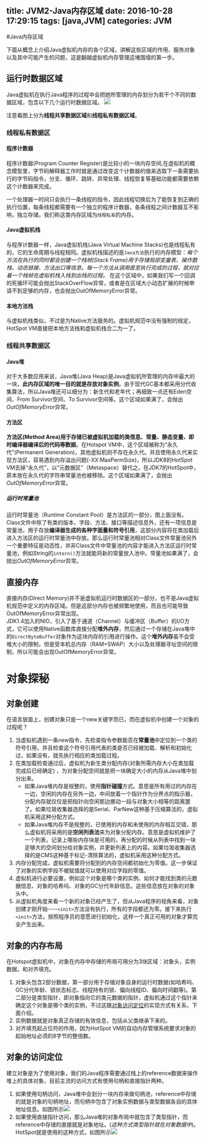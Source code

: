 title: JVM2-Java内存区域
date: 2016-10-28 17:29:15
tags: [java,JVM]
categories: JVM
---

#Java内存区域

下面从概念上介绍Java虚拟机内存的各个区域，讲解这些区域的作用、服务对象以及其中可能产生的问题，这是翻越虚拟机内存管理这堵围墙的第一步。


## 运行时数据区域
Java虚拟机在执行Java程序的过程中会把她所管理的内存划分为若干个不同的数据区域，包含以下几个运行时数据区域。
![](http://7xs4nh.com1.z0.glb.clouddn.com/WechatIMG1.jpeg)

注意看图上分为**线程共享数据区域**和**线程私有数据区域**。

### 线程私有数据区


#### 程序计数器
程序计数器(Program Counter Register)是比较小的一块内存空间,在虚拟机的概念模型里，字节码解释器工作时就是通过改变这个计数器的值来选取下一条需要执行的字节码指令，分支、循环、跳转、异常处理、线程恢复等基础功能都需要依赖这个计数器来完成。	
<!--more-->	
一个处理器一时间只会执行一条线程的指令，因此线程切换后为了能恢复到正确的执行位置，每条线程都需要有一个独立的程序计数器，各条线程之间计数器互不影响，独立存储，我们称这类内存区域为`线程私有`的内存。

#### Java虚拟机栈
与程序计数器一样，Java虚拟机栈(Java Virtual Machine Stacks)也是线程私有的，它的生命周期与线程相同。虚拟机栈描述的是`Java方法`执行的内存模型：*每个方法在执行的同时都会创建一个栈帧(Stack Frame)用于存储局部变量表、操作数栈、动态链接、方法出口等信息。每一个方法从调用直至执行完成的过程，就对应着一个栈帧在虚拟机栈入栈到出栈的过程。*
在这个区域中，如果我们写一个回调的死循环可能会抛出StackOverFlow异常，或者是在区域大小动态扩展的时候申请不到足够的内存，也会抛出OutOfMemoryError异常。



#### 本地方法栈
与虚拟机栈类似，不过是为Native方法服务的。虚拟机规范中没有强制的规定，HotSpot VM直接把本地方法栈和虚拟机栈合二为一了。

### 线程共享数据区


#### Java堆
对于大多数应用来说，Java堆(Java Heap)是Java虚拟机所管理的内存中最大的一块，**此内存区域的唯一目的就是存放对象实例**。由于现代GC基本都采用分代收集算法，所以Java堆还可以细分为：新生代和老年代；再细致一点还有Eden空间、From Survivor空间、To Survivor空间等。这个区域如果满了，会抛出*OutOfMemoryError*异常。
#### 方法区
**方法区(Method Area)用于存储已被虚拟机加载的类信息、常量、静态变量、即时编译器编译后的代码等数据**。在Hotspot VM中，这个区域被称为“永久代”(Permanent Generation)，其他虚拟机则不存在永久代。并且使用永久代来实现方法区，容易遇到内存溢出问题(-XX:MaxPermSize)，所以JDK8的HotSpot VM去掉“永久代”，以“元数据区”（Metaspace）替代之。在JDK7的HotSpot中，原本放在永久代的字符串常量池也被移除。这个区域如果满了，会抛出*OutOfMemoryError*异常。
##### 运行时常量池
运行时常量池（Runtime Constant Pool）是方法区的一部分，图上面没有。Class文件中除了有类的版本、字段、方法、接口等描述信息外，还有一项信息是常量池，用于存放**编译器生成的各种字面量和符号引用**，这部分内容将在类加载后进入方法区的运行时常量池中存放。那么运行时常量池相对Class文件常量池另外一个重要特征是动态性，并非Class文件中常量池的内容才能进入方法区运行时常量池，例如String的`intern()`方法就能将新的常量放入池中。常量池如果满了，会抛出*OutOfMemoryError*异常。
## 直接内存
直接内存(Direct Memory)并不是虚拟机运行时数据区的一部分，也不是Java虚拟机规范中定义的内存区域。但是这部分内存也被频繁地使用，而且也可能导致OutOfMemoryError异常出现。		
JDK1.4加入的NIO，引入了基于通道（Channel）与缓冲区（Buffer）的I/O方式，它可以使用Native函数库直接分配**堆外内存**，然后通过一个存储在Java堆中的`DirectByteBuffer`对象作为这块内存的引用进行操作。这个**堆外内存**虽不会受堆大小的限制，但是受本机总内存（RAM+SWAP）大小以及处理器寻址空间的限制，所以可能会出现OutOfMemoryError异常。

# 对象探秘


## 对象创建
在语言层面上，创建对象只是一个new关键字而已，而在虚拟机中创建一个对象的过程呢？

1. 当虚拟机遇到一条new指令，先检查指令参数能否在**常量池**中定位到一个类的符号引用，并且检查这个符号引用代表的类是否已经被加载、解析和初始化过，如果没有，就先执行相应的类加载过程。
2. 在类加载检查通过后，虚拟机为新生类分配内存(对象所需内存大小在类加载完成后已经确定)	，为对象分配空间就是把一块确定大小的内存从Java堆中划分出来。
	* 如果Java堆内存是规整的，使用**指针碰撞**方式。意思是所有用过的内存在一边，空闲的内存在另外一边，中间放着一个指针作为分界点的指示器，分配内存就仅仅是把指针向空闲那边挪动一段与对象大小相等的距离罢了。如果垃圾收集器选择的是Serial、ParNew这种基于压缩算法的，虚拟机采用这种分配方式。
	* 如果Java堆内存不是规整的，已使用的内存和未使用的内存相互交错，那么虚拟机将采用的是**空闲列表法**来为对象分配内存。意思是虚拟机维护了一个列表，记录上哪些内存块是可用的，再分配的时候从列表中找到一块足够大的空间划分给对象实例，并更新列表上的内容。如果垃圾收集器选择的是CMS这种基于标记-清除算法的，虚拟机采用这种分配方式。
3. 内存分配完成，虚拟机需要将分配到的内存空间都初始化为零值。这一步保证了对象的实例字段不被赋值就可以使用对应字段的零值。
4. 虚拟机进行必要设置，例如这个对象是哪个类的实例、如何才能找到类的元数据信息、对象的哈希吗、对象的GC分代年龄信息。这些信息放在对象的对象头中。
5. 从虚拟机角度来看一个新的对象已经产生了，但从Java程序的视角来看，对象创建才刚开始----`<init>`方法没有执行，所有的字段都还为零。接下来执行`<init>`方法，按照程序员的意愿进行初始化，这样一个真正可用的对象才算完全产生出来。

## 对象的内存布局
在Hotspot虚拟机中，对象在内存中存储的布局可用分为3块区域：对象头，实例数据，和对齐填充。

1. 对象头包含2部分数据，第一部分用于存储对象自身的运行时数据(如哈希吗、GC分代年龄、锁状态标志、线程持有的锁、偏向线程ID、偏向时间戳等)。第二部分是类型指针，即对象指向它的类元数据的指针，虚拟机通过这个指针来确定这个对象是哪个类的实例，不过这跟[对象访问定位](#对象的访问定位)的实现方式有关系，下面介绍。
2. 实例数据就是对象真正存储的有效信息，包括从父类继承下来的。
3. 对齐填充起占位符的作用，因为HotSpot VM的自动内存管理系统要求对象的起始地址必须的8字节的整倍数。

## 对象的访问定位
建立对象是为了使用对象，我们的Java程序需要通过栈上的reference数据来操作堆上的具体对象，目前主流的访问方式有使用句柄和直接指针两种。
1. 如果使用句柄访问，Java堆中会划分一块内存来做句柄池，reference中存储的就是对象的句柄地址，而句柄中包含了对象实例数据与类型数据各自的具体地址信息。如图所示![](http://7xs4nh.com1.z0.glb.clouddn.com/WechatIMG2.jpeg?imageMogr2/rotate/270)
2. 如果使用直接指针访问，那么Java堆的对象布局中就包含了类型指针，而reference中存储的直接就是对象地址。(*这种方式类型指针就在对象数据中*)。HotSpot就是使用的这种方式，如图所示![](http://7xs4nh.com1.z0.glb.clouddn.com/jvm2.2.1.jpeg?imageMogr2/rotate/270)
